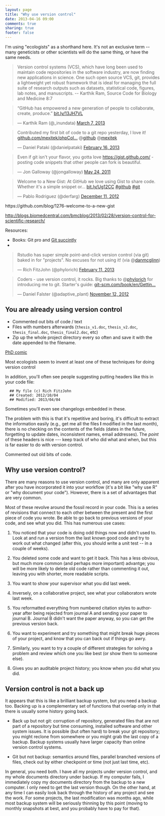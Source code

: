 ```yaml
---
layout: page
title: "Why use version control"
date: 2013-04-16 09:00
comments: true
sharing: true
footer: false
---
```


I'm using "ecologists" as a shorthand here.  It's not an exclusive
term -- many geneticists or other scientists will do the same thing,
or have the same needs.

> Version control systems (VCS), which have long been used to maintain code repositories in the software industry, are now finding new applications in science. One such open source VCS, git, provides a lightweight yet robust framework that is ideal for managing the full suite of research outputs such as datasets, statistical code, figures, lab notes, and manuscripts. 
> -- Karthik Ram, Source Code for Biology and Medicine 8:7 

<blockquote class="twitter-tweet"><p>“GitHub has empowered a new generation of people to collaborate, create, produce.” <a href="http://t.co/aSbXZBXHkW" title="http://bit.ly/13JH7VL">bit.ly/13JH7VL</a></p>&mdash; Karthik Ram (@_inundata) <a href="https://twitter.com/_inundata/status/309812088103137281">March 7, 2013</a></blockquote>
<script async src="//platform.twitter.com/widgets.js" charset="utf-8"></script>

<blockquote class="twitter-tweet"><p>Contributed my first bit of code to a git repo yesterday, I love it! <a href="https://t.co/9FU2Yuxi" title="https://github.com/mexitek/phpColors">github.com/mexitek/phpCol…</a> @<a href="https://twitter.com/github">github</a> @<a href="https://twitter.com/mexitek">mexitek</a></p>&mdash; Daniel Pataki (@danielpataki) <a href="https://twitter.com/danielpataki/status/302812382298779648">February 16, 2013</a></blockquote>
<script async src="//platform.twitter.com/widgets.js" charset="utf-8"></script>

<blockquote class="twitter-tweet"><p>Even if git isn't your flavor, you gotta love <a href="https://gist.github.com/">https://gist.github.com/</a> - posting code snippets that other people can fork is beautiful.</p>&mdash; Jon Galloway (@jongalloway) <a href="https://twitter.com/jongalloway/status/72932987511128064">May 24, 2011</a></blockquote>
<script async src="//platform.twitter.com/widgets.js" charset="utf-8"></script>

<blockquote class="twitter-tweet"><p>Welcome to a New Gist: At GitHub we love using Gist to share code. Whether it's a simple snippet or... <a href="http://t.co/vq8UN8jB" title="http://bit.ly/Ug12CC">bit.ly/Ug12CC</a> <a href="https://twitter.com/search/%23github">#github</a> <a href="https://twitter.com/search/%23git">#git</a></p>&mdash; Pablo Rodriguez (@derfarg) <a href="https://twitter.com/derfarg/status/278621287583207424">December 11, 2012</a></blockquote>
<script async src="//platform.twitter.com/widgets.js" charset="utf-8"></script>
https://github.com/blog/1276-welcome-to-a-new-gist

http://blogs.biomedcentral.com/bmcblog/2013/02/28/version-control-for-scientific-research/

Resources: 

- Books: Git pro and [Git succintly](http://www.syncfusion.com/resources/techportal/ebooks/git)
- 

<blockquote class="twitter-tweet"><p>Rstudio has super simple point-and-click version control (via git) baked in for "projects". No excuses for not using it! (via @<a href="https://twitter.com/danmcglinn">danmcglinn</a>)</p>&mdash; Rich FitzJohn (@phylorich) <a href="https://twitter.com/phylorich/status/301107009573490688">February 11, 2013</a></blockquote>
<script async src="//platform.twitter.com/widgets.js" charset="utf-8"></script>


<blockquote class="twitter-tweet"><p>Coders - use version control, it rocks. Big thanks to @<a href="https://twitter.com/phylorich">phylorich</a> for introducing me to git. Starter's guide: <a href="http://t.co/LFtHf1pX" title="http://git-scm.com/book/en/Getting-Started-About-Version-Control">git-scm.com/book/en/Gettin…</a></p>&mdash; Daniel Falster (@adaptive_plant) <a href="https://twitter.com/adaptive_plant/status/267855974637920257">November 12, 2012</a></blockquote>
<script async src="//platform.twitter.com/widgets.js" charset="utf-8"></script>

## You are already using version control

* Commented out bits of code / text
* Files with numbers afterwards (`thesis_v1.doc`, `thesis_v2.doc`,
  `thesis_final.doc`, `thesis_final2.doc`, etc)
* Zip up the whole project directory every so often and save it with
  the date appended to the filename.
  
[PhD comic](http://www.phdcomics.com/comics/archive.php?comicid=1531)
  
Most ecologists seem to invent at least one of these techniques for
doing version control
  
In addition, you'll often see people suggesting putting headers like
this in your code file:

```
  ## My file (c) Rich FitzJohn
  ## Created: 2012/10/04
  ## Modified: 2013/04/04
```

Sometimes you'll even see changelogs embedded in these.

The problem with this is that it's repetitive and boring, it's
difficult to extract the information easily (e.g., get me all the
files **I** modified in the last month), there is no checking on the
contents of the fields (dates in the future, forgetting to update
dates, inconsistent names, email addresses).  The *point* of these
headers is nice --- keep track of who did what and when, but this is
far easier to do with version control.

Commented out old bits of code.

## Why use version control?

There are many reasons to use version control, and many are only
apparent after you have incorporated it into your workflow (it's a bit
like "why use R" or "why document your code").  However, there is a
set of advantages that are very common.

Most of these revolve around the fossil record in your code.  This is
a series of revisions that connect to each other between the present
and the first piece of code you wrote.  Be able to go back to previous
versions of your code, and see what you did.  This has numerous use
cases:

1. You noticed that your code is doing odd things now and didn't used
to.  Look at and run a version from the last known good code and try
to work out what changed (after this, you should write a unit test --
in a couple of weeks).

2. You deleted some code and want to get it back.  This has a less
obvious, but much more common (and perhaps more important) advantge;
you will be more likely to delete old code rather than commenting it
out, leaving you with shorter, more readable scripts.

3. You want to show your supervisor what you did last week.

4. Inversely, on a collaborative project, see what your collaborators
wrote last week.

5. You reformatted everything from numbered citation styles to
author-year after being rejected from journal A and sending your paper
to journal B.  Journal B didn't want the paper anyway, so you can get
the previous version back.

6. You want to experiment and try something that might break huge
pieces of your project, and know that you can back out if things go
awry.

7. Similarly, you want to try a couple of different strategies for
solving a problem and review which one you like best (or show them to
someone else).

8. Gives you an auditable project history; you know when you did what
you did.

## Version control is not a back up

It appears that this is like a brilliant backup system, but you need a
backup too.  Backing up is a complementary set of functions that
overlap only in that there is usually some history going back.

* Back up but not git: corruption of repository, generated files that
  are not part of a repository but time consuming, installed software
  and other system issues.  It is possible (but often hard) to break
  your git repository; you might reclone from somewhere or you might
  grab the last copy of a backup.  Backup systems usually have larger
  capacity than online version control systems.

* Git but not backup: semantics around files, parallel branched
  versions of files, check out by either checkpoint or time (not just
  last time, etc).

In general, you need both.  I have all my projects under version
control, and my whole documents directory under backup.  If my
computer fails, I immediately copy my documents directory from the
backup to a new computer.  I only need to get the last version though.
On the other hand, at any time I can easily look back through the
history of any project and see the work.  For some projects, the last
modification was months ago, while most backup system will be
seriously thinning by this point (moving to monthly snapshots at best,
and you probably have to pay for that).
